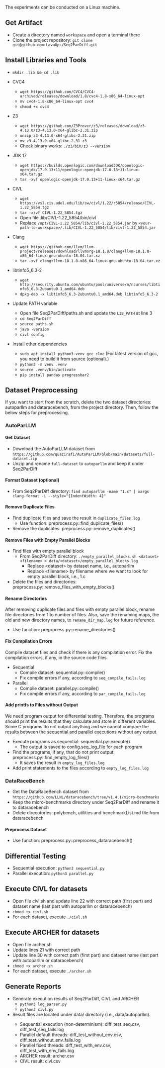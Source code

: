 The experiments can be conducted on a Linux machine.

## Get Artifact
- Create a directory named `workspace` and open a terminal there
- Clone the project repository: `git clone git@github.com:LavaOps/Seq2ParDiff.git`

## Install Libraries and Tools

- `mkdir .lib && cd .lib`

- CVC4
    - `wget https://github.com/CVC4/CVC4-archived/releases/download/1.8/cvc4-1.8-x86_64-linux-opt`
    - `mv cvc4-1.8-x86_64-linux-opt cvc4`
    - `chmod +x cvc4`
- Z3
    - `wget https://github.com/Z3Prover/z3/releases/download/z3-4.13.0/z3-4.13.0-x64-glibc-2.31.zip`
    - `unzip z3-4.13.0-x64-glibc-2.31.zip`
    - `mv z3-4.13.0-x64-glibc-2.31 z3`
    - Check binary works: `./z3/bin/z3 --version`
- JDK 17
    - `wget https://builds.openlogic.com/downloadJDK/openlogic-openjdk/17.0.13+11/openlogic-openjdk-17.0.13+11-linux-x64.tar.gz`
    - `tar -xvf openlogic-openjdk-17.0.13+11-linux-x64.tar.gz`
- CIVL
    - `wget https://vsl.cis.udel.edu/lib/sw/civl/1.22/r5854/release/CIVL-1.22_5854.tgz`
    - `tar -xzvf CIVL-1.22_5854.tgz`
    - Open file .lib/CIVL-1.22_5854/bin/civl
    - Replace `/opt/CIVL-1.22_5854/lib/civl-1.22_5854.jar` by `<your-path-to-workspace>/.lib/CIVL-1.22_5854/lib/civl-1.22_5854.jar`
- Clang
    - `wget https://github.com/llvm/llvm-project/releases/download/llvmorg-18.1.8/clang+llvm-18.1.8-x86_64-linux-gnu-ubuntu-18.04.tar.xz`
    - `tar -xvf clang+llvm-18.1.8-x86_64-linux-gnu-ubuntu-18.04.tar.xz`
- libtinfo5_6.3-2
    - `wget http://security.ubuntu.com/ubuntu/pool/universe/n/ncurses/libtinfo5_6.3-2ubuntu0.1_amd64.deb`
    - `dpkg-deb -x libtinfo5_6.3-2ubuntu0.1_amd64.deb libtinfo5_6.3-2`
- Update PATH variable
    - Open file Seq2ParDiff/paths.sh and update the `LIB_PATH` at line 3 
    - `cd Seq2ParDiff`
    - `source paths.sh`
    - `java -version`
    - `civl config`
- Install other dependencies
    - `sudo apt install python3-venv gcc cloc` (For latest version of gcc, you need to build it from source (optional).)
    - `python3 -m venv .venv`
    - `source .venv/bin/activate`
    - `pip install pandas progressbar2`


## Dataset Preprocessing
If you want to start from the scratch, delete the two dataset directories: autoparllm and dataracebench, from the project directory.
Then, follow the below steps for preprocessing.

### AutoParLLM

#### Get Dataset
- Download the AutoParLLM dataset from `https://github.com/quazirafi/AutoParLLM/blob/main/datasets/full-dataset.zip`
- Unzip and rename `full-dataset` to `autoparllm` and keep it under Seq2ParDiff

#### Format Dataset (optional)
- From Seq2ParDiff directory: `find autoparllm -name "1.c" | xargs clang-format -i --style="{IndentWidth: 4}"`

#### Remove Duplicate Files
- Find duplicate files and save the result in `duplicate_files.log`
    - Use function: preprocess.py::find_duplicate_files()
- Remove the duplicates: preprocess.py::remove_duplicates()

#### Remove Files with Empty Parallel Blocks
- Find files with empty parallel block
    - From Seq2ParDiff directory: `./empty_parallel_blocks.sh <dataset> <filename> > data/<dataset>/empty_parallel_blocks.log`
        - Replace \<dataset\> by dataset name, i.e., autoparllm
        - Replace \<filename\> by filename where we want to look for empty parallel block, i.e., 1.c
- Delete the files and directories: preprocess.py::remove_files_with_empty_blocks()

#### Rename Directories
After removing duplicate files and files with empty parallel block, rename
file directories from 1 to number of files. Also, save the renaming maps,
the old and new directory names, to `rename_dir_map.log` for future reference.
- Use function: preprocess.py::rename_directories()

#### Fix Compilation Errors
Compile dataset files and check if there is any compilation error.
Fix the compilation errors, if any, in the source code files.
- Sequential
    - Compile dataset: sequential.py::compile()
    - Fix compile errors if any, according to `seq_compile_fails.log`
- Parallel
    - Compile dataset: parallel.py::compile()
    - Fix compile errors if any, according to `par_compile_fails.log`

#### Add printfs to Files without Output
We need program output for differential testing. Therefore, the programs 
should print the results that they calculate and store in different 
variables. Some C programs do not output anything and we cannot 
compare the results between the sequential and parallel executions 
without any output.
- Execute programs as sequential: sequential.py::execute()
    - The output is saved to config.seq_log_file for each program
- Find the programs, if any, that do not print output: preprocess.py::find_empty_log_files()
    - It saves the result in `empty_log_files.log`
- Add print statements to the files according to `empty_log_files.log` 


### DataRaceBench
- Get the DataRaceBench dataset from `https://github.com/LLNL/dataracebench/tree/v1.4.1/micro-benchmarks`
- Keep the micro-benchmarks directory under Seq2ParDiff and rename it to dataracebench
- Delete direcotories: polybench, utilities and benchmarkList.md file from dataracebench

#### Preprocess Dataset
- Use function: preprocess.py::preprocess_dataracebench()

## Differential Testing
- Sequential execution: `python3 sequential.py`
- Parallel execution: `python3 parallel.py`

## Execute CIVL for datasets
- Open file civl.sh and update line 22 with correct path (first part) and dataset name (last part with autoparllm or dataracebench)
- `chmod +x civl.sh`
- For each dataset, execute `./civl.sh`

## Execute ARCHER for datasets
- Open file archer.sh
- Update lines 21 with correct path
- Update line 30 with correct path (first part) and dataset name (last part with autoparllm or dataracebench)
- `chmod +x archer.sh`
- For each dataset, execute `./archer.sh`

## Generate Reports
- Generate execution results of Seq2ParDiff, CIVL and ARCHER
    - `python3 log_parser.py`
    - `python3 civl.py`
- Result files are located under data/<datasetname> directory (i.e., data/autoparllm).
    - Sequential execution (non-determinism): diff_test_seq.csv, diff_test_seq_fails.log
    - Parallel default threads: diff_test_without_env.csv, diff_test_without_env_fails.log
    - Parallel fixed threads: diff_test_with_env.csv, diff_test_with_env_fails.log
    - ARCHER result: archer.csv
    - CIVL result: civl.csv 


